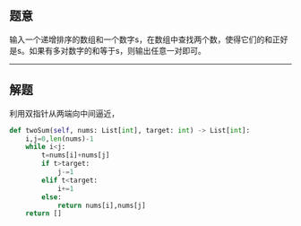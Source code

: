 ## 题意

输入一个递增排序的数组和一个数字s，在数组中查找两个数，使得它们的和正好是s。如果有多对数字的和等于s，则输出任意一对即可。

---
## 解题

利用双指针从两端向中间逼近，

```python
def twoSum(self, nums: List[int], target: int) -> List[int]:
	i,j=0,len(nums)-1
	while i<j:
		t=nums[i]+nums[j]
		if t>target:
			j-=1
		elif t<target:
			i+=1
		else:
			return nums[i],nums[j]
	return []
```